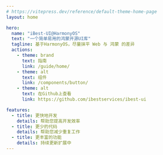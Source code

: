 ```yaml
---
# https://vitepress.dev/reference/default-theme-home-page
layout: home

hero:
  name: "iBest-UI@HarmonyOS"
  text: "一个简单易用的鸿蒙开源UI库"
  tagline: 基于HarmonyOS，尽量抹平 Web 与 鸿蒙 的差异
  actions:
    - theme: brand
      text: 指南
      link: /guide/home/
    - theme: alt
      text: 组件
      link: /components/button/
    - theme: alt
      text: 在Github上查看
      link: https://github.com/ibestservices/ibest-ui

features:
  - title: 更快地开发
    details: 帮助您提高开发效率
  - title: 更少的代码
    details: 帮助您减少重复工作
  - title: 更丰富的功能
    details: 持续更新扩展中
---
```

